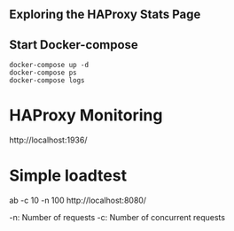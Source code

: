 
## Exploring the HAProxy Stats Page


## Start Docker-compose
```
docker-compose up -d
docker-compose ps
docker-compose logs
```

# HAProxy Monitoring 
http://localhost:1936/


# Simple loadtest
ab -c 10 -n 100 http://localhost:8080/

-n: Number of requests
-c: Number of concurrent requests